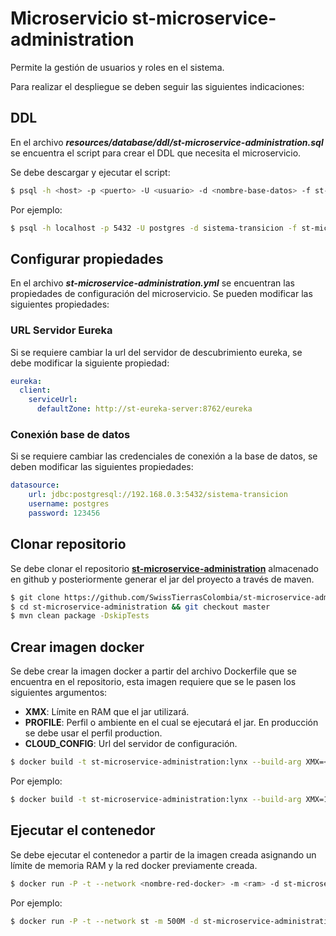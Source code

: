 # Microservicio st-microservice-administration

Permite la gestión de usuarios y roles en el sistema.

Para realizar el despliegue se deben seguir las siguientes indicaciones:

## DDL

En el archivo ***resources/database/ddl/st-microservice-administration.sql*** se encuentra el script para crear el DDL que necesita el microservicio.

Se debe descargar y ejecutar el script:

```sh
$ psql -h <host> -p <puerto> -U <usuario> -d <nombre-base-datos> -f st-microservice-administration.sql
```

Por ejemplo:

```sh
$ psql -h localhost -p 5432 -U postgres -d sistema-transicion -f st-microservice-administration.sql
```

## Configurar propiedades

En el archivo ***st-microservice-administration.yml*** se encuentran las propiedades de configuración del microservicio. Se pueden modificar las siguientes propiedades:

### URL Servidor Eureka

Si se requiere cambiar la url del servidor de descubrimiento eureka, se debe modificar la siguiente propiedad:

```yaml
eureka:
  client:
    serviceUrl:
      defaultZone: http://st-eureka-server:8762/eureka
```

### Conexión base de datos

Si se requiere cambiar las credenciales de conexión a la base de datos, se deben modificar las siguientes propiedades:

```yaml
datasource:
    url: jdbc:postgresql://192.168.0.3:5432/sistema-transicion
    username: postgres
    password: 123456
```

## Clonar repositorio

Se debe clonar el repositorio [**st-microservice-administration**](https://github.com/SwissTierrasColombia/st-microservice-administration) almacenado en github y posteriormente generar el jar del proyecto a través de maven.

```sh
$ git clone https://github.com/SwissTierrasColombia/st-microservice-administration.git
$ cd st-microservice-administration && git checkout master
$ mvn clean package -DskipTests
```

## Crear imagen docker

Se debe crear la imagen docker a partir del archivo Dockerfile que se encuentra en el repositorio, esta imagen requiere que se le pasen los siguientes argumentos:

- **XMX**: Límite en RAM que el jar utilizará.
- **PROFILE**: Perfil o ambiente en el cual se ejecutará el jar. En producción se debe usar el perfil production.
- **CLOUD_CONFIG**: Url del servidor de configuración.

```sh
$ docker build -t st-microservice-administration:lynx --build-arg XMX=<xmx> --build-arg PROFILE=<perfil> --build-arg CLOUD_CONFIG=<url-cloud-config> .
```

Por ejemplo:

```sh
$ docker build -t st-microservice-administration:lynx --build-arg XMX=1024m --build-arg PROFILE=production --build-arg CLOUD_CONFIG=http://st-config-server:8890 .
```

## Ejecutar el contenedor

Se debe ejecutar el contenedor a partir de la imagen creada asignando un límite de memoria RAM y la red docker previamente creada.

```sh
$ docker run -P -t --network <nombre-red-docker> -m <ram> -d st-microservice-administration:lynx
```

Por ejemplo:

```sh
$ docker run -P -t --network st -m 500M -d st-microservice-administration:lynx
```